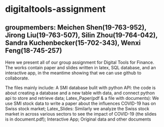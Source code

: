 # digitaltools-assignment
## groupmembers: Meichen Shen(19-763-952), Jirong Liu(19-763-507), Silin Zhou(19-764-042), Sandra Kuchenbecker(15-702-343), Wenxi Feng(18-745-257)

Here we present all of our group assignment for Digital Tools for Finance. The works contain paper and slides written in latex, SQL database, and an interactive app, in the meantime showing that we can use github to collaborate.

The files mainly include: 
A SMI database bulit with python API: the code is about creating a database and a new table with data, and connect python api to store and retrieve data;
Latex_Paper(pdf & a file with documents): We use SMI stock data to write a paper about the influences COVID-19 has on Swiss stock market;
Latex_Slides: Similarly we analyze the Swiss stock market in across various sectors to see the impact of COVID-19 (the slides is in document.pdf); 
Interactive App;
Original data and other documents 
